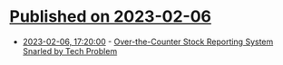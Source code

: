 # [Published on 2023-02-06](index.md)

* [2023-02-06, 17:20:00](https://it.slashdot.org/story/23/02/06/1630253/over-the-counter-stock-reporting-system-snarled-by-tech-problem?utm_source=rss1.0mainlinkanon&utm_medium=feed) - [Over-the-Counter Stock Reporting System Snarled by Tech Problem](https://it.slashdot.org/story/23/02/06/1630253/over-the-counter-stock-reporting-system-snarled-by-tech-problem?utm_source=rss1.0mainlinkanon&utm_medium=feed)
